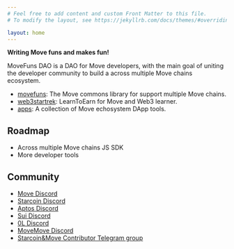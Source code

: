 ```yaml
---
# Feel free to add content and custom Front Matter to this file.
# To modify the layout, see https://jekyllrb.com/docs/themes/#overriding-theme-defaults

layout: home
---
```


**Writing Move funs and makes fun!**

MoveFuns DAO is a DAO for Move developers, with the main goal of uniting the developer community to build a across multiple Move chains ecosystem.

* [movefuns](https://github.com/movefuns/movefuns): The Move commons library for support multiple Move chains.
* [web3startrek](https://github.com/movefuns/web3startrek): LearnToEarn for Move and Web3 learner.
* [apps](https://github.com/movefuns/apps): A collection of Move echosystem DApp tools.

## Roadmap

* Across multiple Move chains JS SDK
* More developer tools


## Community

- [Move Discord](https://discord.gg/f4JSrK8T2t)
- [Starcoin Discord](https://discord.gg/starcoin)
- [Aptos Discord](https://discord.gg/aptoslabs)
- [Sui Discord](https://discord.gg/Sui)
- [0L Discord](https://discord.gg/0lnetwork)
- [MoveMove Discord](https://discord.gg/nu24PcqCGW)
- [Starcoin&Move Contributor Telegram group](https://t.me/starcoin_contributor)